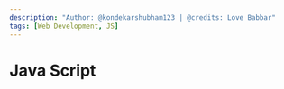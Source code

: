```yaml
---
description: "Author: @kondekarshubham123 | @credits: Love Babbar"
tags: [Web Development, JS]
---
```


# Java Script
